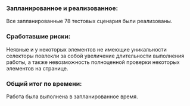 ### **Запланированное и реализованное**: 

Все запланированные 78 тестовых сценария были реализованы.

### **Сработавшие риски**:

Неявные и у некоторых элементов не имеющие уникальности селекторы повлекли за собой увеличение длительности выполнения работы, а также невозможность полноценной проверки некоторых элементов на странице.

### **Общий итог по времени**:

Работа была выполнена в запланированное время.
